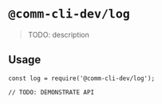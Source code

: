 # `@comm-cli-dev/log`

> TODO: description

## Usage

```
const log = require('@comm-cli-dev/log');

// TODO: DEMONSTRATE API
```
